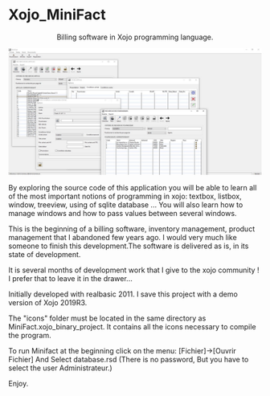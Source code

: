 # Xojo_MiniFact
<p align="center" >Billing software in Xojo programming language. </p>

<p align="center">
  <img src="https://github.com/Fab2bprog/Xojo_MiniFact/raw/master/project%20screenshots/Capture.JPG" width="650" title="Minifact screenshot">
 </p>

By exploring the source code of this application you will be able to learn all of the most important notions of programming in xojo:
textbox, listbox, window, treeview, using of sqlite database ... 
You will also learn how to manage windows and how to pass values between several windows.

This is the beginning of a billing software, inventory management, product management that I abandoned few years ago. I would very much like someone to finish this development.The software is delivered as is, in its state of development.

It is several months of development work that I give to the xojo community !
I prefer that to leave it in the drawer...

Initially developed with realbasic 2011. I save this project with a demo version of Xojo 2019R3.

The "icons" folder must be located in the same directory as MiniFact.xojo_binary_project.
It contains all the icons necessary to compile the program.

To run Minifact at the beginning click on the menu:
[Fichier]->[Ouvrir Fichier]
And Select database.rsd
(There is no password, But you have to select the user Administrateur.)


Enjoy.
